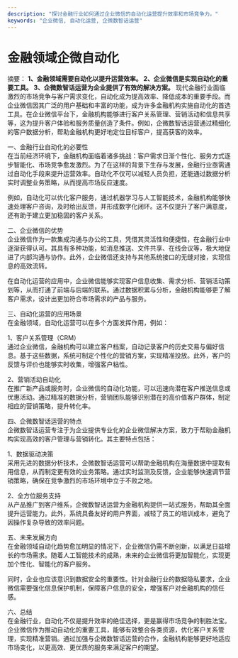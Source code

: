 ```yaml
---
description: "探讨金融行业如何通过企业微信的自动化运营提升效率和市场竞争力。"
keywords: "企业微信, 自动化运营, 企微数智话运营"
---
```

# 金融领域企微自动化

摘要： 
**1、金融领域需要自动化以提升运营效率。 2、企业微信是实现自动化的重要工具。 3、企微数智话运营为企业提供了有效的解决方案。** 现代金融行业面临激烈的市场竞争与客户需求变化，自动化成为提高效率、降低成本的重要手段。而企业微信因其广泛的用户基础和丰富的功能，成为许多金融机构实施自动化的首选工具。在企业微信平台下，金融机构能够进行客户关系管理、营销活动和信息共享等，这为提升客户体验和服务质量创造了条件。例如，企微数智话运营通过精细化的客户数据分析，帮助金融机构更好地定位目标客户，提高获客的效率。

一、金融行业自动化的必要性  
在当前经济环境下，金融机构面临着诸多挑战：客户需求日渐个性化、服务方式逐步智能化、市场竞争愈发激烈。为了在这样的背景下生存与发展，金融行业亟需通过自动化手段来提升运营效率。自动化不仅可以减轻人员负担，还能通过数据分析实时调整业务策略，从而提高市场反应速度。

例如，自动化可以优化客户服务，通过机器学习与人工智能技术，金融机构能够快速处理客户咨询，及时给出反馈，并形成数字化闭环。这不仅提升了客户满意度，还有助于建立更加稳固的客户关系。

二、企业微信的优势  
企业微信作为一款集成沟通与办公的工具，凭借其灵活性和便捷性，在金融行业中逐渐获得认可。其具有多种功能，如消息推送、文件共享、在线会议等，极大地促进了内部沟通与协作。此外，企业微信还支持与其他系统接口的无缝对接，实现信息的高效流转。

在自动化运营的应用中，企业微信能够实现客户信息收集、需求分析、营销活动策划等，从而打通了前端与后端的联系。通过数据积累与分析，金融机构能够更了解客户需求，设计出更加符合市场需求的产品与服务。

三、自动化运营的应用场景  
在金融领域，自动化运营可以在多个方面发挥作用，例如：

1、客户关系管理（CRM）  
通过企业微信，金融机构可以建立客户档案，自动记录客户的历史交易与偏好信息。基于这些数据，系统可制定个性化的营销方案，实现精准投放。此外，客户的反馈与评价也能够实时收集，增强客户粘性。

2、营销活动自动化  
在推广新产品或服务时，企业微信的自动化功能，可以迅速向潜在客户推送信息或优惠活动。通过精准的数据分析，营销团队能够识别潜在的高价值客户群体，制定相应的营销策略，提升转化率。

四、企微数智话运营的特点  
企微数智话运营专注于为企业提供专业化的企业微信解决方案，致力于帮助金融机构实现高效的客户管理与营销转化。其主要特点包括：

1、数据驱动决策  
采用先进的数据分析技术，企微数智话运营可以帮助金融机构在海量数据中提取有用信息，从而制定更有效的业务策略。通过实时监测及反馈，企业能够快速调节营销策略，确保在竞争激烈的市场环境中立于不败之地。

2、全方位服务支持  
从产品推广到客户维系，企微数智话运营为金融机构提供一站式服务，帮助其全面提升运营能力。此外，系统具备友好的用户界面，减轻了员工的培训成本，避免了因操作复杂导致的效率问题。

五、未来发展方向  
在金融领域自动化趋势愈加明显的情况下，企业微信仍需不断创新，以满足日益增长的市场需求。随着人工智能技术的成熟，未来的企业微信将更加智能化，实现更加个性化、智能化的客户服务。

同时，企业也应该意识到数据安全的重要性。针对金融行业的数据隐私要求，企业微信需要强化信息保护机制，保障客户信息的安全，增强客户对金融机构的信任感。

六、总结  
在金融行业，自动化不仅是提升效率的绝佳选择，更是赢得市场竞争的制胜法宝。企业微信作为推动自动化的重要工具，能够有效整合各类资源，优化客户关系管理，实现精准营销。通过加强与企微数智话运营的合作，金融机构能够更好地适应市场变化，以更高效、更优质的服务来满足客户的期望。
